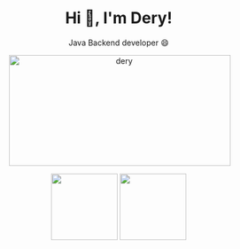  <h1 align="center">Hi 👋, I'm Dery!</h1>
 
 <div align="center"> Java Backend developer 😄
   <p>&nbsp;<img align="center" src="https://user-images.githubusercontent.com/68016371/155893906-4e69790d-c137-4dff-a311-d3bdb2640079.gif" alt="dery" height="200"        width="400"/>
   </p>
 <img height="120em" src="https://github-readme-stats.vercel.app/api?username=DerySouza&show_icons=true&theme=tokyonight&include_all_commits=true&count_private=true"/>
 <img height="120em" src="https://github-readme-stats.vercel.app/api/top-langs/?username=DerySouza&layout=compact&langs_count=7&theme=tokyonight&include"/>
</div> 
 </div>

 


